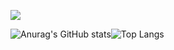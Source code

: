 
<a href="https://github.com/ChickenEgg09" target="_blank"><img src="https://img.shields.io/badge/github-181717?style=plastic&logo=Github&logoColor=#181717"/></a>

![Anurag's GitHub stats](https://github-readme-stats.vercel.app/api?username=ChickenEgg09&show_icons=true&theme=gruvbox&)![Top Langs](https://github-readme-stats.vercel.app/api/top-langs/?username=CHickenEgg09&layout=compact)
